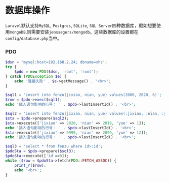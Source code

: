 # 数据库操作
`Laravel`默认支持`MySQL`, `Postgres`, `SQLite`, `SQL Server`四种数据库，假如想要使用`mongoDB`,则需要安装`jenssegers/mongodb`。这些数据库的设置都在`config/database.php`当中。

### PDO
```php
$dsn = 'mysql:host=192.168.2.24; dbname=xhs';
try {
    $pdo = new PDO($dsn, 'root', 'root');
} catch (PDOException $e) {
    echo '连接失败' . $e->getMessage() . '<br>';
}

$sql1 = 'insert into fenzu(jixiao, nian, yue) values(2000, 2020, 6)';
$row = $pdo->exec($sql1);
echo '插入语句影响的行号： ' . $pdo->lastInsertId() . '<br>';

$sql2 = 'insert into fenzu(jixiao, nian, yue) values(:jixiao, :nian, :yue)';
$sta = $pdo->prepare($sql2);
$sta->execute(['jixiao' => 2020, 'nian' => 2019, 'yue' => 1]);
echo '插入语句影响的行号： ' . $pdo->lastInsertId() . '<br>';
$sta->execute(['jixiao' => 9999, 'nian' => 2099, 'yue' => 12]);
echo '插入语句影响的行号： ' . $pdo->lastInsertId() . '<br>';

$sql3 = 'select * from fenzu where id>:id';
$pdoSta = $pdo->prepare($sql3);
$pdoSta->execute(['id'=>0]);
while ($row = $pdoSta->fetch(PDO::FETCH_ASSOC)) {
    print_r($row);
    echo '<br>';
}
```
